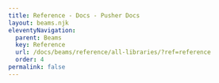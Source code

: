 ```yaml
---
title: Reference - Docs - Pusher Docs
layout: beams.njk
eleventyNavigation:
  parent: Beams
  key: Reference
  url: /docs/beams/reference/all-libraries/?ref=reference
  order: 4
permalink: false
---
```

